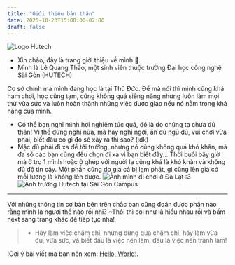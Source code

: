 ```yaml
---
title: "Giới thiệu bản thân"
date: 2025-10-23T15:00:00+07:00
draft: false
---
```

![Logo Hutech](images/logohutech1(smaller).png)
- Xin chào, đây là trang giới thiệu về mình 🐴.
- Mình là Lê Quang Thảo, một sinh viên thuộc trường Đại học công nghệ Sài Gòn (HUTECH)

Cơ sở chính mà mình đang học là tại Thủ Đức.
Để mà nói thì mình cũng khá ham chơi, học cũng tạm, cũng không quá siêng năng nhưng luôn làm mọi thứ vừa sức và luôn hoàn thành những việc được giao nếu nó nằm trong khả năng của mình.
- Có thể bạn nghĩ mình hơi nghiêm túc quá, đó là do chúng ta chưa đủ thân! Vì thế đừng nghĩ nữa, mà hãy nghỉ ngơi, ăn đủ ngủ đủ, vui chơi vừa phải, biết đâu có gì đó sẽ xảy ra thì sao? (idk)
- Mặc dù phải đi xa để tới trường, nhưng nó cũng không quá khó khăn, mà đa số các bạn cũng đều chọn đi xa vì bạn biết đấy... Thời buổi bây giờ mà ở trọ 1 mình hoặc ở ghép với người lạ cũng khá là khó khăn và không đủ độ tin cậy. Một phần cũng do giá cả bị lạm phát, gì cũng lên giá có mỗi lương là không lên được.
![Ảnh mình đi chơi ở Đà Lạt :3](images/MyPicture(evensmaller).jpg)
![Ảnh trường Hutech tại Sài Gòn Campus](images/Hutech1.jpg)
---
Với những thông tin cơ bản bên trên chắc bạn cũng đoán được phần nào rằng mình là người thế nào rồi nhỉ? 
~Thôi thì coi như là hiểu nhau rồi và bấm next sang trang khác để tiếp tục nha!
>- Hãy làm việc chăm chỉ, nhưng đừng quá chăm chỉ, hãy làm vừa đủ, vừa sức, và biết đâu là việc nên làm, đâu là việc nên tránh làm!

!Gợi ý bài viết mà bạn nên xem: [Hello, World!](/ThaoBlog/posts/hello-world).